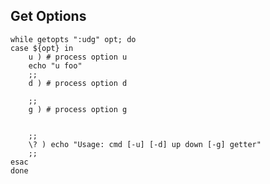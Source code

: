 ## Get Options


    while getopts ":udg" opt; do
    case ${opt} in
        u ) # process option u
        echo "u foo"
        ;;
        d ) # process option d
        
        ;;
        g ) # process option g

        
        ;;
        \? ) echo "Usage: cmd [-u] [-d] up down [-g] getter"
        ;;
    esac
    done
